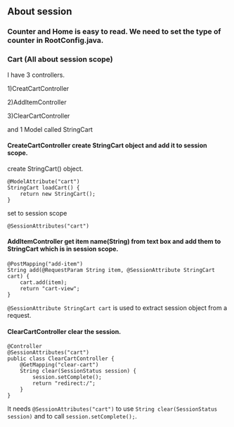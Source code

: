 ## About session

### Counter and Home is easy to read. We need to set the type of counter in RootConfig.java.

### Cart (All about session scope)

I have 3 controllers.

1)CreatCartController

2)AddItemController

3)ClearCartController

and 1 Model called StringCart

#### CreateCartController create StringCart object and add it to session scope.

create StringCart() object.

```
@ModelAttribute("cart")
StringCart loadCart() {
	return new StringCart();
}
```

set to session scope 

```
@SessionAttributes("cart")
```

#### AddItemController get item name(String) from text box and add them to StringCart which is in session scope.

```
@PostMapping("add-item")
String add(@RequestParam String item, @SessionAttribute StringCart cart) {
	cart.add(item);
	return "cart-view";
}
```

``@SessionAttribute StringCart cart`` is used to extract session object from a request.

#### ClearCartController clear the session.

```
@Controller
@SessionAttributes("cart")
public class ClearCartController {
	@GetMapping("clear-cart")
	String clear(SessionStatus session) {
		session.setComplete();
		return "redirect:/";
	}
}
```

It needs ``@SessionAttributes("cart")`` to use ``String clear(SessionStatus session)`` and to call ``session.setComplete();``. 

